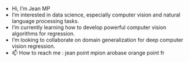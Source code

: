 - Hi, I’m Jean MP
- I’m interested in data science, especially computer vision and natural language processing tasks.
- I’m currently learning how to develop powerful computer vision algorithms for regression.
- I’m looking to collaborate on domain generalization for deep computer vision regression.
- 📫 How to reach me : jean point mpion arobase orange point fr

<!---
jmpion-oa/jmpion-oa is a ✨ special ✨ repository because its `README.md` (this file) appears on your GitHub profile.
You can click the Preview link to take a look at your changes.
--->
